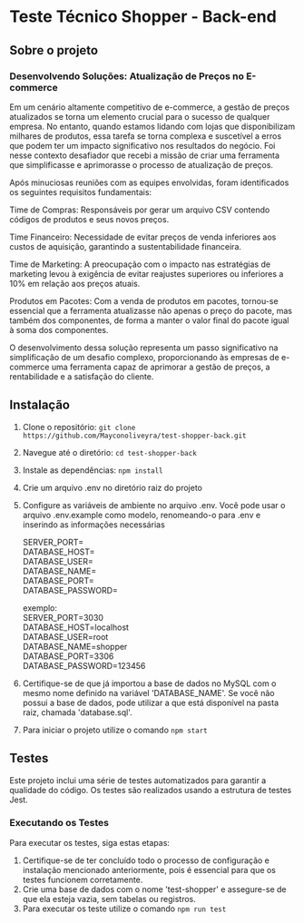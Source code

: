 # Teste Técnico Shopper - Back-end

## Sobre o projeto

### Desenvolvendo Soluções: Atualização de Preços no E-commerce

Em um cenário altamente competitivo de e-commerce, a gestão de preços atualizados se torna um elemento crucial para o sucesso de qualquer empresa. No entanto, quando estamos lidando com lojas que disponibilizam milhares de produtos, essa tarefa se torna complexa e suscetível a erros que podem ter um impacto significativo nos resultados do negócio. Foi nesse contexto desafiador que recebi a missão de criar uma ferramenta que simplificasse e aprimorasse o processo de atualização de preços.

Após minuciosas reuniões com as equipes envolvidas, foram identificados os seguintes requisitos fundamentais:

Time de Compras: Responsáveis por gerar um arquivo CSV contendo códigos de produtos e seus novos preços.

Time Financeiro: Necessidade de evitar preços de venda inferiores aos custos de aquisição, garantindo a sustentabilidade financeira.

Time de Marketing: A preocupação com o impacto nas estratégias de marketing levou à exigência de evitar reajustes superiores ou inferiores a 10% em relação aos preços atuais.

Produtos em Pacotes: Com a venda de produtos em pacotes, tornou-se essencial que a ferramenta atualizasse não apenas o preço do pacote, mas também dos componentes, de forma a manter o valor final do pacote igual à soma dos componentes.

O desenvolvimento dessa solução representa um passo significativo na simplificação de um desafio complexo, proporcionando às empresas de e-commerce uma ferramenta capaz de aprimorar a gestão de preços, a rentabilidade e a satisfação do cliente.

## Instalação

1. Clone o repositório: `git clone https://github.com/Mayconoliveyra/test-shopper-back.git`
2. Navegue até o diretório: `cd test-shopper-back`
3. Instale as dependências: `npm install`
4. Crie um arquivo .env no diretório raiz do projeto
5. Configure as variáveis de ambiente no arquivo .env. Você pode usar o arquivo .env.example como modelo, renomeando-o para .env e inserindo as informações necessárias

   SERVER_PORT=
   <br> DATABASE_HOST=
   <br> DATABASE_USER=
   <br> DATABASE_NAME=
   <br> DATABASE_PORT=
   <br> DATABASE_PASSWORD=

   exemplo:
   <br> SERVER_PORT=3030
   <br> DATABASE_HOST=localhost
   <br> DATABASE_USER=root
   <br> DATABASE_NAME=shopper
   <br> DATABASE_PORT=3306
   <br> DATABASE_PASSWORD=123456

6. Certifique-se de que já importou a base de dados no MySQL com o mesmo nome definido na variável 'DATABASE_NAME'. Se você não possui a base de dados, pode utilizar a que está disponível na pasta raiz, chamada 'database.sql'.
7. Para iniciar o projeto utilize o comando `npm start`

## Testes

Este projeto inclui uma série de testes automatizados para garantir a qualidade do código. Os testes são realizados usando a estrutura de testes Jest.

### Executando os Testes

Para executar os testes, siga estas etapas:

1. Certifique-se de ter concluído todo o processo de configuração e instalação mencionado anteriormente, pois é essencial para que os testes funcionem corretamente.
2. Crie uma base de dados com o nome 'test-shopper' e assegure-se de que ela esteja vazia, sem tabelas ou registros.
3. Para executar os teste utilize o comando `npm run test`

